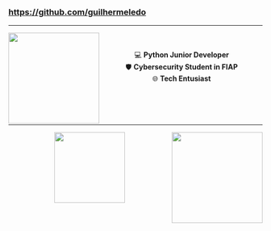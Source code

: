 ### https://github.com/guilhermeledo
---

<div>
  <a href="https://github.com/guilhermeledo">
  <img height="180em" align="left" src="https://github-readme-stats.vercel.app/api?username=guilhermeledo&show_icons=true&theme=merko&include_all_commits=true&count_private=true"/>
  </a>
</div>

<div align="center"><br><br>
  💻 <b>Python Junior Developer</b><br>
  🛡️ <b>Cybersecurity Student in FIAP</b><br>
  🌐 <b>Tech Entusiast</b><br><br><br><br><br>
</div>

---

<div>
  <a href="https://github.com/guilhermeledo">
  <img height="180em" align="right" src="https://github-readme-stats.vercel.app/api/top-langs/?username=guilhermeledo&layout=compact&langs_count=7&theme=merko"/>
  </a>
</div>

<div align="center">
<img width="140" src="https://media1.tenor.com/images/80102550479835807fdd8ab3cbab2565/tenor.gif" />
</div>
